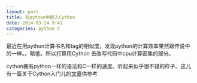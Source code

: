 ```yaml
---
layout: post
title: 在python中嵌入Cython
date: 2014-03-24 9:41
categories: python C
---
```


最近在用python计算书名和tag的相似度，发现python的计算效率果然跟传说中的一样。。略低。所以打算用Cython	去改写代码中cpu计算密集的部分。

cython拥有python一样的语法和C一样的速度。听起来似乎很不错的样子。这儿有一篇关于Cython入门儿的[文章][article1]供参考






[article1]: http://blog.csdn.net/gzlaiyonghao/article/details/4561611
